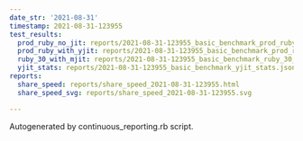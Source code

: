 ```yaml
---
date_str: '2021-08-31'
timestamp: 2021-08-31-123955
test_results:
  prod_ruby_no_jit: reports/2021-08-31-123955_basic_benchmark_prod_ruby_no_jit.json
  prod_ruby_with_yjit: reports/2021-08-31-123955_basic_benchmark_prod_ruby_with_yjit.json
  ruby_30_with_mjit: reports/2021-08-31-123955_basic_benchmark_ruby_30_with_mjit.json
  yjit_stats: reports/2021-08-31-123955_basic_benchmark_yjit_stats.json
reports:
  share_speed: reports/share_speed_2021-08-31-123955.html
  share_speed_svg: reports/share_speed_2021-08-31-123955.svg

---
```

Autogenerated by continuous_reporting.rb script.
